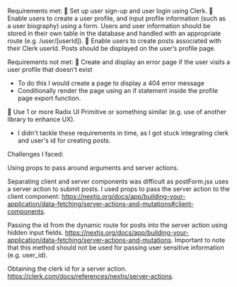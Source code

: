 Requirements met:
🎯 Set up user sign-up and user login using Clerk.
🎯 Enable users to create a user profile, and input profile information (such as a user biography) using a form. Users and user information should be stored in their own table in the database and handled with an appropriate route (e.g. /user/[userId]).
🎯 Enable users to create posts associated with their Clerk userId. Posts should be displayed on the user’s profile page.

Requirements not met:
🎯 Create and display an error page if the user visits a user profile that doesn’t exist
 - To do this I would create a page to display a 404 error message
 - Conditionally render the page using an if statement inside the profile page export function. 

🎯 Use 1 or more Radix UI Primitive or something similar (e.g. use of another library to enhance UX).
- I didn't tackle these requirements in time, as I got stuck integrating clerk and user's id for creating posts.

Challenges I faced:

Using props to pass around arguments and server actions.

Separating client and server components was difficult as postForm.jsx uses a server action to submit posts. I used props to pass the server action to the client component: https://nextjs.org/docs/app/building-your-application/data-fetching/server-actions-and-mutations#client-components.

Passing the id from the dynamic route for posts into the server action using hidden input fields. https://nextjs.org/docs/app/building-your-application/data-fetching/server-actions-and-mutations. Important to note that this method should not be used for passing user sensitive information (e.g. user_id).

Obtaining the clerk id for a server action. https://clerk.com/docs/references/nextjs/server-actions.

